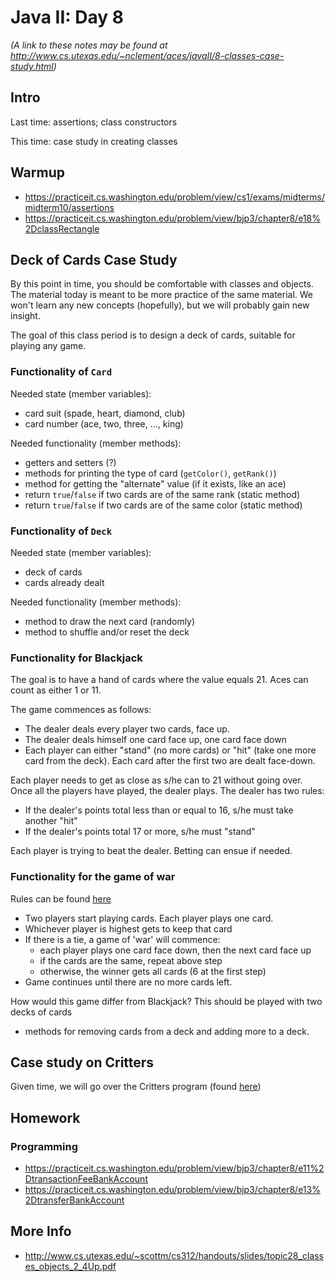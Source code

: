 # Java II: Day 8
*(A link to these notes may be found at http://www.cs.utexas.edu/~nclement/aces/javaII/8-classes-case-study.html)*

## Intro

Last time: assertions; class constructors

This time: case study in creating classes

## Warmup

 - https://practiceit.cs.washington.edu/problem/view/cs1/exams/midterms/midterm10/assertions
 - https://practiceit.cs.washington.edu/problem/view/bjp3/chapter8/e18%2DclassRectangle

## Deck of Cards Case Study
By this point in time, you should be comfortable with classes and objects. The material today is meant to be more practice of the same material. We won't learn any new concepts (hopefully), but we will probably gain new insight.

The goal of this class period is to design a deck of cards, suitable for playing any game.

### Functionality of `Card`
Needed state (member variables):
 - card suit (spade, heart, diamond, club)
 - card number (ace, two, three, ..., king)

Needed functionality (member methods):
 - getters and setters (?)
 - methods for printing the type of card (`getColor()`, `getRank()`)
 - method for getting the "alternate" value (if it exists, like an ace)
 - return `true`/`false` if two cards are of the same rank (static method)
 - return `true`/`false` if two cards are of the same color (static method)

### Functionality of `Deck`
Needed state (member variables):
 - deck of cards
 - cards already dealt

Needed functionality (member methods):
 - method to draw the next card (randomly)
 - method to shuffle and/or reset the deck

### Functionality for Blackjack
The goal is to have a hand of cards where the value equals 21. Aces can count as either 1 or 11.

The game commences as follows:
 - The dealer deals every player two cards, face up.
 - The dealer deals himself one card face up, one card face down
 - Each player can either "stand" (no more cards) or "hit" (take one more card from the deck). Each card after the first two are dealt face-down.

Each player needs to get as close as s/he can to 21 without going over. Once all the players have played, the dealer plays. The dealer has two rules:
 - If the dealer's points total less than or equal to 16, s/he must take another "hit"
 - If the dealer's points total 17 or more, s/he must "stand"

Each player is trying to beat the dealer. Betting can ensue if needed.

### Functionality for the game of war
Rules can be found [here](https://www.pagat.com/war/war.html)
 - Two players start playing cards. Each player plays one card.
 - Whichever player is highest gets to keep that card
 - If there is a tie, a game of 'war' will commence:
   - each player plays one card face down, then the next card face up
   - if the cards are the same, repeat above step
   - otherwise, the winner gets all cards (6 at the first step)
 - Game continues until there are no more cards left.

How would this game differ from Blackjack? This should be played with two decks of cards
 - methods for removing cards from a deck and adding more to a deck.

## Case study on Critters
Given time, we will go over the Critters program (found [here](http://cs.utexas.edu/~nclement/aces/javaII/Critters.zip))

## Homework
### Programming
 - https://practiceit.cs.washington.edu/problem/view/bjp3/chapter8/e11%2DtransactionFeeBankAccount
 - https://practiceit.cs.washington.edu/problem/view/bjp3/chapter8/e13%2DtransferBankAccount

## More Info
 - http://www.cs.utexas.edu/~scottm/cs312/handouts/slides/topic28_classes_objects_2_4Up.pdf
